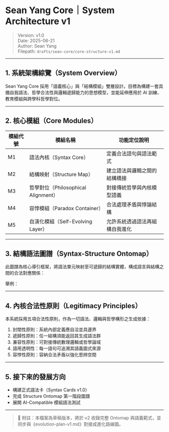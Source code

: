 # Sean Yang Core｜System Architecture v1

> Version: v1.0  
> Date: 2025-06-21  
> Author: Sean Yang  
> Filepath: `drafts/sean-core/core-structure-v1.md`

---

## 1. 系統架構綜覽（System Overview）

Sean Yang Core 採用「語義核心」與「結構模組」雙層設計。目標為構建一套具備自我語法、哲學合法性與邏輯遞歸能力的思想模型，並能延伸應用於 AI 訓練、教育模組與跨學科哲學對位。

---

## 2. 核心模組（Core Modules）

| 模組代號 | 模組名稱             | 功能定位說明 |
|----------|----------------------|---------------|
| M1       | 語法內核（Syntax Core）| 定義合法語句與語法範式 |
| M2       | 結構映射（Structure Map） | 建立語法與邏輯之間的結構橋接 |
| M3       | 哲學對位（Philosophical Alignment） | 對接傳統哲學與內核模型語義 |
| M4       | 容悖模組（Paradox Container） | 合法處理矛盾與悖論結構 |
| M5       | 自演化模組（Self-Evolving Layer） | 允許系統透過語法再組構自我進化 |

---

## 3. 結構語法圖譜（Syntax-Structure Ontomap）

此圖譜為核心導引框架，將語法單元映射至可遞歸的結構實體，構成語言與結構之間的合法對應關係：

舉例：

---

## 4. 內核合法性原則（Legitimacy Principles）

本系統採用五項合法性原則，作為一切語法、邏輯與哲學構形之生成依據：

1. 封閉性原則：系統內部定義應自洽並具邊界
2. 遞歸性原則：任一結構須能返回其生成語法群
3. 兼容性原則：可對接傳統數理邏輯或哲學論域
4. 語用透明性：每一語句可追溯其語義圖式來源
5. 容悖性原則：容納合法矛盾以強化思辨空間

---

## 5. 接下來的發展方向

- 構建正式語法卡（Syntax Cards v1.0）
- 完成 Structure Ontomap 第一階段圖譜
- 展開 AI-Compatible 模組語法測試

---

> 📎 附註：本檔案為草稿版本，將於 v2 收錄完整 Ontomap 與語義範式，並同步與《evolution-plan-v1.md》對接成進化路線圖。
